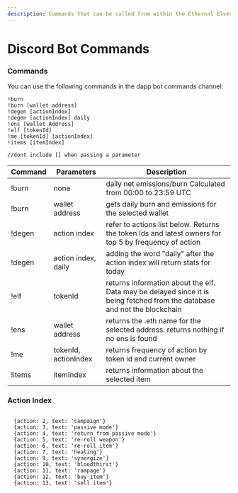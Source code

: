 ```yaml
---
description: Commands that can be called from within the Ethernal Elves Discord Server
---
```


# Discord Bot Commands

### Commands

You can use the following commands in the dapp bot commands channel:

```
!burn 
!burn [wallet address]
!degen [actionIndex]
!degen [actionIndex] daily
!ens [wallet Address]
!elf [tokenId]
!me [tokenId] [actionIndex]
!items [itemIndex]

//dont include [] when passing a parameter
```

| Command | Parameters           | Description                                                                                                               |
| ------- | -------------------- | ------------------------------------------------------------------------------------------------------------------------- |
| !burn   | none                 | daily net emissions/burn Calculated from 00:00 to 23:59 UTC                                                               |
| !burn   | wallet address       | gets daily burn and emissions for the selected wallet                                                                     |
| !degen  | action index         | refer to actions list below. Returns the token Ids and latest owners for top 5 by frequency of action                     |
| !degen  | action index, daily  | adding the word "daily" after the action index will return stats for today                                                |
| !elf    | tokenId              | returns information about the elf. Data may be delayed since it is being fetched from the database and not the blockchain |
| !ens    | wallet address       | returns the .eth name for the selected address. returns nothing if no ens is found                                        |
| !me     | tokenId, actionIndex | returns frequency of action by token id and current owner                                                                 |
| !items  | itemIndex            | returns information about the selected item                                                                               |

### Action Index

```

  {action: 2, text: 'campaign'}
  {action: 3, text: 'passive mode'}
  {action: 4, text: 'return from passive mode'}
  {action: 5, text: 're-roll weapon'}
  {action: 6, text: 're-roll item'}
  {action: 7, text: 'healing'}
  {action: 9, text: 'synergize'}
  {action: 10, text: 'bloodthirst'}
  {action: 11, text: 'rampage'}
  {action: 12, text: 'buy item'}
  {action: 13, text: 'sell item'}
```
